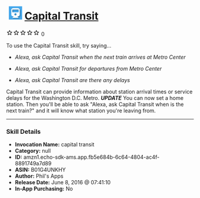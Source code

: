 # &nbsp;<img src="skill_icon" alt="Capital Transit icon" width="36"> [Capital Transit](http://alexa.amazon.com/#skills/amzn1.echo-sdk-ams.app.fb5e684b-6c64-4804-ac4f-8891749a7d89)
![0 stars](../../images/ic_star_border_black_18dp_1x.png)![0 stars](../../images/ic_star_border_black_18dp_1x.png)![0 stars](../../images/ic_star_border_black_18dp_1x.png)![0 stars](../../images/ic_star_border_black_18dp_1x.png)![0 stars](../../images/ic_star_border_black_18dp_1x.png) 0

To use the Capital Transit skill, try saying...

* *Alexa, ask Capital Transit when the next train arrives at Metro Center*

* *Alexa, ask Capital Transit for departures from Metro Center*

* *Alexa, ask Capital Transit are there any delays*

Capital Transit can provide information about station arrival times or service delays for the Washington D.C. Metro.
***UPDATE***
You can now set a home station. Then you'll be able to ask "Alexa, ask Capital Transit when is the next train?" and it will know what station you're leaving from.

***

### Skill Details

* **Invocation Name:** capital transit
* **Category:** null
* **ID:** amzn1.echo-sdk-ams.app.fb5e684b-6c64-4804-ac4f-8891749a7d89
* **ASIN:** B01G4UNKHY
* **Author:** Phil's Apps
* **Release Date:** June 8, 2016 @ 07:41:10
* **In-App Purchasing:** No

